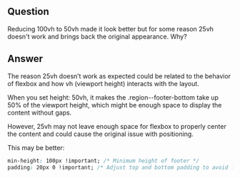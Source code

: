## Question

Reducing 100vh to 50vh made it look better but for some reason 25vh doesn't work and brings back the original appearance. Why?

## Answer

The reason 25vh doesn’t work as expected could be related to the behavior of flexbox and how vh (viewport height) interacts with the layout.

When you set height: 50vh, it makes the .region--footer-bottom take up 50% of the viewport height, which might be enough space to display the content without gaps.

However, 25vh may not leave enough space for flexbox to properly center the content and could cause the original issue with positioning.

This may be better:

```css
min-height: 100px !important; /* Minimum height of footer */
padding: 20px 0 !important; /* Adjust top and bottom padding to avoid large gaps */
```
